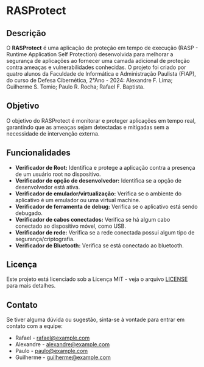 # RASProtect

## Descrição

O **RASProtect** é uma aplicação de proteção em tempo de execução (RASP - Runtime Application Self Protection) desenvolvida para melhorar a segurança de aplicações ao fornecer uma camada adicional de proteção contra ameaças e vulnerabilidades conhecidas. O projeto foi criado por quatro alunos da Faculdade de Informática e Administração Paulista (FIAP), do curso de Defesa Cibernética, 2°Ano - 2024: Alexandre F. Lima; Guilherme S. Tomio; Paulo R. Rocha; Rafael F. Baptista.
## Objetivo

O objetivo do RASProtect é monitorar e proteger aplicações em tempo real, garantindo que as ameaças sejam detectadas e mitigadas sem a necessidade de intervenção externa.

## Funcionalidades

- **Verificador de Root:** Identifica e protege a aplicação contra a presença de um usuário root no dispositivo.
- **Verificador de opção de desenvolvedor:** Identifica se a opção de desenvolvedor está ativa.
- **Verificador de emulador/virtualização:** Verifica se o ambiente do aplicativo é um emulador ou uma virtual machine.
- **Verificador de ferramenta de debug:** Verifica se o aplicativo está sendo debugado.
- **Verificador de cabos conectados:** Verifica se há algum cabo conectado ao dispositivo móvel, como USB.
- **Verificador de rede:** Verifica se a rede conectada possui algum tipo de segurança/criptografia.
- **Verificador de Bluetooth:** Verifica se está conectado ao bluetooth.

## Licença

Este projeto está licenciado sob a Licença MIT - veja o arquivo [LICENSE](LICENSE) para mais detalhes.

## Contato

Se tiver alguma dúvida ou sugestão, sinta-se à vontade para entrar em contato com a equipe:

- Rafael - [rafael@example.com](mailto:rafael@example.com)
- Alexandre - [alexandre@example.com](mailto:alexandre@example.com)
- Paulo - [paulo@example.com](mailto:paulo@example.com)
- Guilherme - [guilherme@example.com](mailto:guilherme@example.com)
